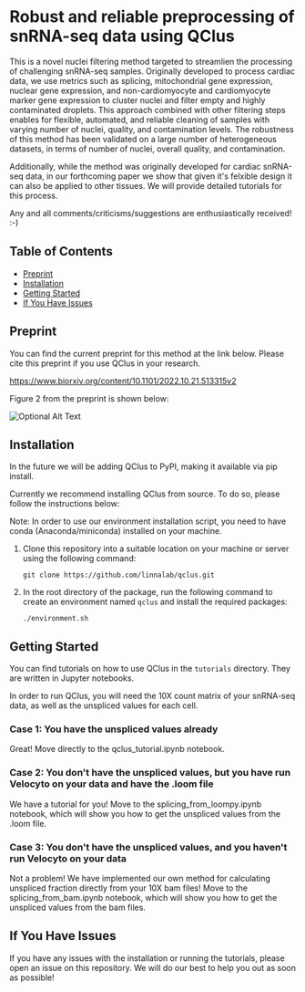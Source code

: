# Robust and reliable preprocessing of snRNA-seq data using QClus

This is a novel nuclei filtering method targeted to streamlien the processing of challenging snRNA-seq samples. Originally developed to process cardiac data, we use metrics such as splicing, mitochondrial gene expression, nuclear gene expression, and non-cardiomyocyte and cardiomyocyte marker gene expression to cluster nuclei and filter empty and highly contaminated droplets. This approach combined with other filtering steps enables for flexible, automated, and reliable cleaning of samples with varying number of nuclei, quality, and contamination levels. The robustness of this method has been validated on a large number of heterogeneous datasets, in terms of number of nuclei, overall quality, and contamination.

Additionally, while the method was originally developed for cardiac snRNA-seq data, in our forthcoming paper we show that given it's felxible design it can also be applied to other tissues. We will provide detailed tutorials for this process.

Any and all comments/criticisms/suggestions are enthusiastically received! :-)


## Table of Contents

- [Preprint](#preprint)
- [Installation](#installation)
- [Getting Started](#getting-started)
- [If You Have Issues](#if-you-have-issues)


## Preprint

You can find the current preprint for this method at the link below. Please cite this preprint if you use QClus in your research.

https://www.biorxiv.org/content/10.1101/2022.10.21.513315v2

Figure 2 from the preprint is shown below:

![Optional Alt Text](figures/FIG2.png)

## Installation

In the future we will be adding QClus to PyPI,  making it available via pip install.

Currently we recommend installing QClus from source. To do so, please follow the instructions below:

Note: In order to use our environment installation script, you need to have conda (Anaconda/miniconda) installed on your machine. 

1. Clone this repository into a suitable location on your machine or server using the following command:

    ```git clone https://github.com/linnalab/qclus.git```
    
2. In the root directory of the package, run the following command to create an environment named ```qclus``` and install the required packages:

    ```./environment.sh```


## Getting Started

You can find tutorials on how to use QClus in the `tutorials` directory. They are written in Jupyter notebooks. 

In order to run QClus, you will need the 10X count matrix of your snRNA-seq data, as well as the unspliced values for each cell.

### Case 1: You have the unspliced values already

Great! Move directly to the qclus_tutorial.ipynb notebook.

### Case 2: You don't have the unspliced values, but you have run Velocyto on your data and have the .loom file

We have a tutorial for you! Move to the splicing_from_loompy.ipynb notebook, which will show you how to get the unspliced values from the .loom file.

### Case 3: You don't have the unspliced values, and you haven't run Velocyto on your data

Not a problem! We have implemented our own method for calculating unspliced fraction directly from your 10X bam files! Move to the splicing_from_bam.ipynb notebook, which will show you how to get the unspliced values from the bam files.

## If You Have Issues

If you have any issues with the installation or running the tutorials, please open an issue on this repository. We will do our best to help you out as soon as possible!